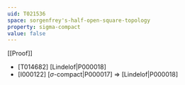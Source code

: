 ```yaml
---
uid: T021536
space: sorgenfrey's-half-open-square-topology
property: sigma-compact
value: false
---
```

[[Proof]]

* [T014682] [Lindelof|P000018]
* [I000122] [$\sigma$-compact|P000017] => [Lindelof|P000018]

